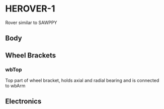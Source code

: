 # HEROVER-1
Rover similar to SAWPPY

## Body
## Wheel Brackets
### wbTop
Top part of wheel bracket, holds axial and radial bearing and is connected to wbArm


## Electronics
